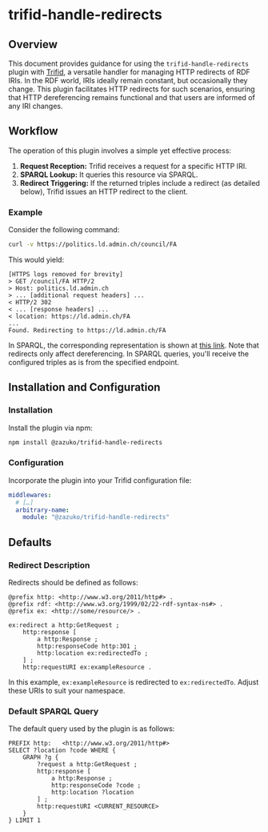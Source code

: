 # trifid-handle-redirects

## Overview

This document provides guidance for using the `trifid-handle-redirects` plugin with [Trifid](https://github.com/zazuko/trifid), a versatile handler for managing HTTP redirects of RDF IRIs. In the RDF world, IRIs ideally remain constant, but occasionally they change. This plugin facilitates HTTP redirects for such scenarios, ensuring that HTTP dereferencing remains functional and that users are informed of any IRI changes.

## Workflow

The operation of this plugin involves a simple yet effective process:

1. **Request Reception:** Trifid receives a request for a specific HTTP IRI.
2. **SPARQL Lookup:** It queries this resource via SPARQL.
3. **Redirect Triggering:** If the returned triples include a redirect (as detailed below), Trifid issues an HTTP redirect to the client.

### Example

Consider the following command:

```bash
curl -v https://politics.ld.admin.ch/council/FA
```

This would yield:

```plaintext
[HTTPS logs removed for brevity]
> GET /council/FA HTTP/2
> Host: politics.ld.admin.ch
> ... [additional request headers] ...
< HTTP/2 302
< ... [response headers] ...
< location: https://ld.admin.ch/FA
...
Found. Redirecting to https://ld.admin.ch/FA
```

In SPARQL, the corresponding representation is shown at [this link](https://s.zazuko.com/2FBeyAp). Note that redirects only affect dereferencing. In SPARQL queries, you'll receive the configured triples as is from the specified endpoint.

## Installation and Configuration

### Installation

Install the plugin via npm:

```sh
npm install @zazuko/trifid-handle-redirects
```

### Configuration

Incorporate the plugin into your Trifid configuration file:

```yaml
middlewares:
  # […]
  arbitrary-name:
    module: "@zazuko/trifid-handle-redirects"
```

## Defaults

### Redirect Description

Redirects should be defined as follows:

```turtle
@prefix http: <http://www.w3.org/2011/http#> .
@prefix rdf: <http://www.w3.org/1999/02/22-rdf-syntax-ns#> .
@prefix ex: <http://some/resource/> .

ex:redirect a http:GetRequest ;
	http:response [
		a http:Response ;
		http:responseCode http:301 ;
		http:location ex:redirectedTo ;
	] ;
	http:requestURI ex:exampleResource .
```

In this example, `ex:exampleResource` is redirected to `ex:redirectedTo`. Adjust these URIs to suit your namespace.

### Default SPARQL Query

The default query used by the plugin is as follows:

```sparql
PREFIX http:   <http://www.w3.org/2011/http#>
SELECT ?location ?code WHERE {
    GRAPH ?g {
        ?request a http:GetRequest ;
        http:response [
            a http:Response ;
            http:responseCode ?code ;
            http:location ?location
        ] ;
        http:requestURI <CURRENT_RESOURCE>
    }
} LIMIT 1
```
